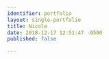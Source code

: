 ```yaml
---
identifier: portfolio
layout: single-portfolio
title: Nicole
date: 2018-12-17 12:51:47 -0500
published: false

---
```


